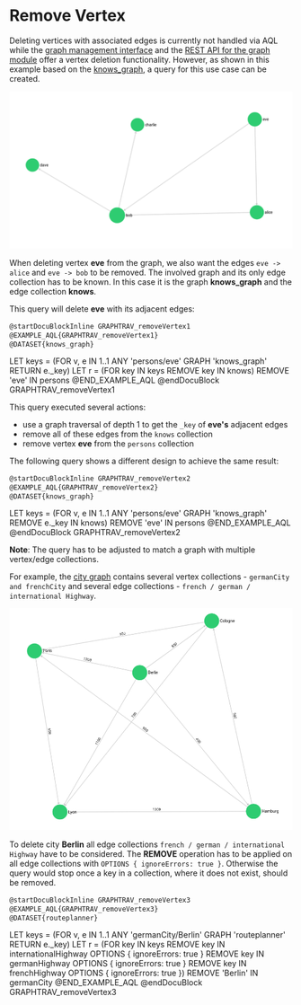 Remove Vertex
=============

Deleting vertices with associated edges is currently not handled via AQL while 
the [graph management interface](../../Manual/Graphs/GeneralGraphs/Management.html#remove-a-vertex)
and the
[REST API for the graph module](../../HTTP/Gharial/Vertices.html#remove-a-vertex)
offer a vertex deletion functionality.
However, as shown in this example based on the
[knows_graph](../../Manual/Graphs/index.html#the-knowsgraph), a query for this 
use case can be created.

![Example Graph](../../Manual/Graphs/knows_graph.png)

When deleting vertex **eve** from the graph, we also want the edges
`eve -> alice` and `eve -> bob` to be removed.
The involved graph and its only edge collection has to be known. In this case it 
is the graph **knows_graph** and the edge collection **knows**.

This query will delete **eve** with its adjacent edges:

    @startDocuBlockInline GRAPHTRAV_removeVertex1
    @EXAMPLE_AQL{GRAPHTRAV_removeVertex1}
    @DATASET{knows_graph}
LET keys = (FOR v, e IN 1..1 ANY 'persons/eve' GRAPH 'knows_graph' RETURN e._key)
LET r = (FOR key IN keys REMOVE key IN knows) 
REMOVE 'eve' IN persons
    @END_EXAMPLE_AQL
    @endDocuBlock GRAPHTRAV_removeVertex1

This query executed several actions:
* use a graph traversal of depth 1 to get the `_key` of **eve's** adjacent edges
* remove all of these edges from the `knows` collection
* remove vertex **eve** from the `persons` collection

The following query shows a different design to achieve the same result:

    @startDocuBlockInline GRAPHTRAV_removeVertex2
    @EXAMPLE_AQL{GRAPHTRAV_removeVertex2}
    @DATASET{knows_graph}
LET keys = (FOR v, e IN 1..1 ANY 'persons/eve' GRAPH 'knows_graph'
            REMOVE e._key IN knows)
REMOVE 'eve' IN persons
    @END_EXAMPLE_AQL
    @endDocuBlock GRAPHTRAV_removeVertex2

**Note**: The query has to be adjusted to match a graph with multiple vertex/edge collections.

For example, the [city graph](../../Manual/Graphs/index.html#the-city-graph) 
contains several vertex collections - `germanCity and frenchCity` and several 
edge collections -  `french / german / international Highway`.

![Example Graph2](../../Manual/Graphs/cities_graph.png)

To delete city **Berlin** all edge collections `french / german / international Highway` 
have to be considered. The **REMOVE** operation has to be applied on all edge
collections with `OPTIONS { ignoreErrors: true }`. Otherwise the query would
stop once a key in a collection, where it does not exist, should be removed.

    @startDocuBlockInline GRAPHTRAV_removeVertex3
    @EXAMPLE_AQL{GRAPHTRAV_removeVertex3}
    @DATASET{routeplanner}
LET keys = (FOR v, e IN 1..1 ANY 'germanCity/Berlin' GRAPH 'routeplanner' RETURN e._key)
LET r = (FOR key IN keys REMOVE key IN internationalHighway
        OPTIONS { ignoreErrors: true } REMOVE key IN germanHighway
        OPTIONS { ignoreErrors: true } REMOVE key IN frenchHighway
        OPTIONS { ignoreErrors: true }) 
REMOVE 'Berlin' IN germanCity
    @END_EXAMPLE_AQL
    @endDocuBlock GRAPHTRAV_removeVertex3
